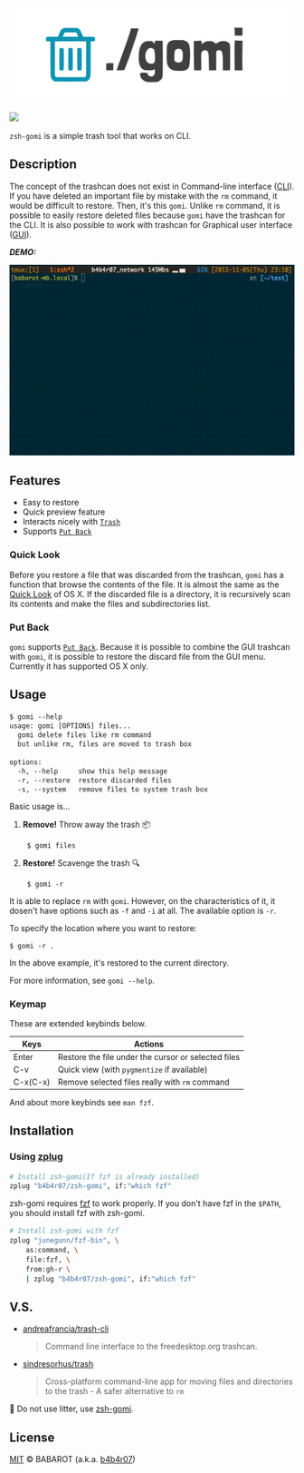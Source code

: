 [![](https://raw.githubusercontent.com/b4b4r07/screenshots/master/gomi/logo.png)][gomi]

[![](http://img.shields.io/badge/license-MIT-blue.svg?style=flat-square)][license]

`zsh-gomi` is a simple trash tool that works on CLI.

## Description

The concept of the trashcan does not exist in Command-line interface ([CLI](http://en.wikipedia.org/wiki/Command-line_interface)). If you have deleted an important file by mistake with the `rm` command, it would be difficult to restore. Then, it's this `gomi`. Unlike `rm` command, it is possible to easily restore deleted files because `gomi` have the trashcan for the CLI. It is also possible to work with trashcan for Graphical user interface ([GUI](http://en.wikipedia.org/wiki/Graphical_user_interface)).

***DEMO:***

[![DEMO](https://raw.githubusercontent.com/b4b4r07/screenshots/master/zsh-gomi/demo.gif)][gomi]

## Features

- Easy to restore
- Quick preview feature
- Interacts nicely with [`Trash`](http://en.wikipedia.org/wiki/Trash_(computing))
- Supports [`Put Back`](http://www.mac-fusion.com/trash-tip-how-to-put-files-back-to-their-original-location/)

### Quick Look

Before you restore a file that was discarded from the trashcan, `gomi` has a function that browse the contents of the file. It is almost the same as the [Quick Look](http://en.wikipedia.org/wiki/Quick_Look) of OS X.
If the discarded file is a directory, it is recursively scan its contents and make the files and subdirectories list.

### Put Back

`gomi` supports [`Put Back`](http://www.mac-fusion.com/trash-tip-how-to-put-files-back-to-their-original-location/). Because it is possible to combine the GUI trashcan with `gomi`, it is possible to restore the discard file from the GUI menu. Currently it has supported OS X only.

## Usage

```console
$ gomi --help
usage: gomi [OPTIONS] files...
  gomi delete files like rm command
  but unlike rm, files are moved to trash box

options:
  -h, --help     show this help message
  -r, --restore  restore discarded files
  -s, --system   remove files to system trash box
```

Basic usage is...

1. **Remove!** Throw away the trash :package:

		$ gomi files

2. **Restore!** Scavenge the trash :mag:

		$ gomi -r

It is able to replace `rm` with `gomi`. However, on the characteristics of it, it dosen't have options such as `-f` and `-i` at all. The available option is `-r`.

To specify the location where you want to restore:

	$ gomi -r .

In the above example, it's restored to the current directory.

For more information, see `gomi --help`.

### Keymap

These are extended keybinds below.

| Keys | Actions |
|------|-------|
| Enter    | Restore the file under the cursor or selected files |
| C-v | Quick view (with `pygmentize` if available) |
| C-x(C-x) | Remove selected files really with `rm` command |

And about more keybinds see `man fzf`.

## Installation

### Using [zplug](https://github.com/b4b4r07/zplug)

```zsh
# Install zsh-gomi(If fzf is already installed)
zplug "b4b4r07/zsh-gomi", if:"which fzf"
```

zsh-gomi requires [fzf](https://github.com/junegunn/fzf) to work properly. If you don't have fzf in the `$PATH`, you should install fzf with zsh-gomi.

```zsh
# Install zsh-gomi with fzf
zplug "junegunn/fzf-bin", \
    as:command, \
    file:fzf, \
    from:gh-r \
    | zplug "b4b4r07/zsh-gomi", if:"which fzf"
```

## V.S.

- [andreafrancia/trash-cli](https://github.com/andreafrancia/trash-cli)

	> Command line interface to the freedesktop.org trashcan.

- [sindresorhus/trash](https://github.com/sindresorhus/trash)

	> Cross-platform command-line app for moving files and directories to the trash - A safer alternative to `rm`

:do_not_litter: Do not use litter, use [zsh-gomi][gomi].

## License

[MIT][license] © BABAROT (a.k.a. [b4b4r07](http://tellme.tokyo))

[license]: http://b4b4r07.mit-license.org
[gomi]: https://github.com/b4b4r07/zsh-gomi